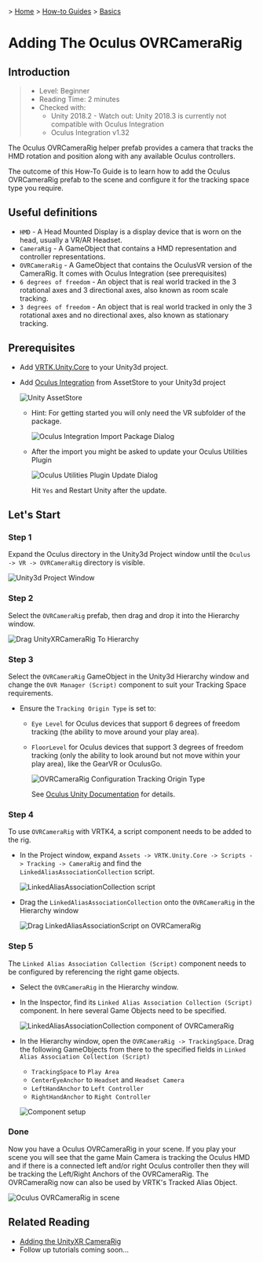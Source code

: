 &gt; [Home](../../../../README.md) &gt; [How-to Guides](../../README.md) &gt; [Basics](../README.md)

# Adding The Oculus OVRCameraRig

## Introduction

  > * Level: Beginner
  > * Reading Time: 2 minutes
  > * Checked with: 
  >   * Unity 2018.2  - Watch out: Unity 2018.3 is currently not compatible with Oculus Integration
  >   * Oculus Integration v1.32

The Oculus OVRCameraRig helper prefab provides a camera that tracks the HMD rotation and position along with any available Oculus controllers.

The outcome of this How-To Guide is to learn how to add the Oculus OVRCameraRig prefab to the scene and configure it for the tracking space type you require.

## Useful definitions

* `HMD` - A Head Mounted Display is a display device that is worn on the head, usually a VR/AR Headset.
* `CameraRig` - A GameObject that contains a HMD representation and controller representations.
* `OVRCameraRig` - A GameObject that contains the OculusVR version of the CameraRig. It comes with Oculus Integration (see prerequisites)
* `6 degrees of freedom` - An object that is real world tracked in the 3 rotational axes and 3 directional axes, also known as room scale tracking.
* `3 degrees of freedom` - An object that is real world tracked in only the 3 rotational axes and no directional axes, also known as stationary tracking.

## Prerequisites

* Add [VRTK.Unity.Core] to your Unity3d project.

* Add [Oculus Integration] from AssetStore to your Unity3d project

  ![Unity AssetStore](assets/images/AssetStore_OculusIntegration.png)

  * Hint: For getting started you will only need the VR subfolder of the package.

    ![Oculus Integration Import Package Dialog](assets/images/OculusIntegrationImportDialog.PNG)
  * After the import you might be asked to update your Oculus Utilities Plugin

    ![Oculus Utilities Plugin Update Dialog](assets/images/OculusPluginUpdate.PNG)

    Hit `Yes` and Restart Unity after the update.

  

## Let's Start

### Step 1

Expand the Oculus directory in the Unity3d Project window until the `Oculus -> VR -> OVRCameraRig` directory is visible.

![Unity3d Project Window](assets/images/Unity3dProjectWindowOculus.png)

### Step 2

Select the `OVRCameraRig` prefab, then drag and drop it into the Hierarchy window.

![Drag UnityXRCameraRig To Hierarchy](assets/images/DragOVRCameraRigToHierarchy.PNG)

### Step 3

Select the `OVRCameraRig` GameObject in the Unity3d Hierarchy window and change the `OVR Manager (Script)` component to suit your Tracking Space requirements.

* Ensure the `Tracking Origin Type` is set to:
  * `Eye Level` for Oculus devices that support 6 degrees of freedom tracking (the ability to move around your play area).
  * `FloorLevel` for Oculus devices that support 3 degrees of freedom tracking (only the ability to look around but not move within your play area), like the GearVR or OculusGo.

    ![OVRCameraRig Configuration Tracking Origin Type](assets/images/OVRConfigTrackingOrigin.PNG)

    See [Oculus Unity Documentation](https://developer.oculus.com/documentation/unity/latest/concepts/unity-utilities-overview/) for details.

### Step 4

To use `OVRCameraRig`  with VRTK4, a script component needs to be added to the rig.

* In the Project window, expand `Assets -> VRTK.Unity.Core -> Scripts -> Tracking -> CameraRig` and find the `LinkedAliasAssociationCollection` script.

  ![LinkedAliasAssociationCollection script](assets/images/LinkedAliasAssociationCollection.PNG)
* Drag the `LinkedAliasAssociationCollection` onto the `OVRCameraRig` in the Hierarchy window

  ![Drag LinkedAliasAssociationScript on OVRCameraRig](assets/images/DragLinkedAliasToOVR.PNG)

### Step 5

The `Linked Alias Association Collection (Script)` component needs to be configured by referencing the right game objects.

* Select the `OVRCameraRig` in the Hierarchy window.

* In the Inspector, find its `Linked Alias Association Collection (Script)`  component. In here several Game Objects need to be specified.
  

  ![LinkedAliasAssociationCollection component of OVRCameraRig](assets/images/LinkedAliasAssociationCollectionComponent.PNG)

* In the Hierarchy window, open the `OVRCameraRig -> TrackingSpace`. Drag the following GameObjects from there to the specified fields in `Linked Alias Association Collection (Script)`

  * `TrackingSpace` to `Play Area`
  * `CenterEyeAnchor` to `Headset` and `Headset Camera`
  * `LeftHandAnchor` to `Left Controller`
  * `RightHandAnchor` to `Right Controller`

  ![Component setup](assets/images/LinkedAliasAssociationCollectionSetup.PNG)

  

### Done

Now you have a Oculus OVRCameraRig in your scene. If you play your scene you will see that the game Main Camera is tracking the Oculus HMD and if there is a connected left and/or right Oculus controller then they will be tracking the Left/Right Anchors of the OVRCameraRig. The OVRCameraRig now can also be used by VRTK's Tracked Alias Object.

![Oculus OVRCameraRig in scene](assets/images/OVRCameraRigInScene.PNG)

## Related Reading

* [Adding the UnityXR CameraRig](../AddingTheUnityXRCameraRig)
* Follow up tutorials coming soon...

[VRTK.Unity.Core]: https://github.com/ExtendRealityLtd/VRTK.Unity.Core#getting-started
[Oculus Integration]: https://assetstore.unity.com/packages/tools/integration/oculus-integration-82022